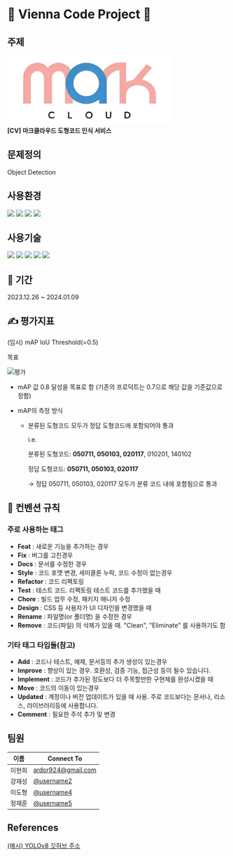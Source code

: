 #  👑 Vienna Code Project 👑

## 주제
![마크클라우드](./imgs/corp_logo.png)<br>
**[CV] 마크클라우드 도형코드 인식 서비스**




## 문제정의
Object Detection

## 사용환경
<!-- <img src=https://img.shields.io/badge/{배지이름}-{css컬러}?style={스타일}&logo={로고}&logoColor={로고컬러}> -->
<img src="https://img.shields.io/badge/windows-0078D4?style=for-the-badge&logo=windows&logoColor=white">
<img src="https://img.shields.io/badge/linux-FCC624?style=for-the-badge&logo=linux&logoColor=white">

<img src="https://img.shields.io/badge/visualstudiocode-007ACC?style=for-the-badge&logo=visualstudiocode&logoColor=white">
<img src="https://img.shields.io/badge/Jupyter-F37626?style=for-the-badge&logo=Jupyter&logoColor=white">

## 사용기술
<img src="https://img.shields.io/badge/Python-3776AB?style=plastic&logo=Python&logoColor=white">
<img src="https://img.shields.io/badge/Numpy-013243?style=plastic&logo=Numpy&logoColor=white">
<img src="https://img.shields.io/badge/Pandas-150458?style=plastic&logo=Pandas&logoColor=white">
<img src=https://img.shields.io/badge/scikit_learn-F7931E?style=plastic&logo=scikitlearn&logoColor=white>
<img src=https://img.shields.io/badge/pytorch-EE4C2C?style=plastic&logo=pytorch&logoColor=white>


## 📅 기간
2023.12.26 ~ 2024.01.09


##  ✍ 평가지표
(임시) mAP IoU Threshold(=0.5) 

목표

![평가]()

- mAP 값 0.8 달성을 목표로 함 (기존의 프로덕트는 0.7으로 해당 값을 기준값으로 정함)

- mAP의 측정 방식
    - 분류된 도형코드 모두가 정답 도형코드에 포함되어야 통과
        
        i.e.
        
        분류된 도형코드: **050711, 050103, 020117**, 010201, 140102
        
        정답 도형코드: **050711, 050103, 020117**
        
        → 정답 050711, 050103, 020117 모두가 분류 코드 내에 포함됨으로 통과


##  🔔 컨벤션 규칙

### 주로 사용하는 태그

- **Feat** : 새로운 기능을 추가하는 경우
- **Fix** : 버그를 고친경우
- **Docs** : 문서를 수정한 경우
- **Style** : 코드 포맷 변경, 세미콜론 누락, 코드 수정이 없는경우
- **Refactor** : 코드 리펙토링
- **Test** : 테스트 코드. 리펙토링 테스트 코드를 추가했을 때
- **Chore** : 빌드 업무 수정, 패키지 매니저 수정
- **Design** : CSS 등 사용자가 UI 디자인을 변경했을 때
- **Rename** : 파일명(or 폴더명) 을 수정한 경우
- **Remove** : 코드(파일) 의 삭제가 있을 때. "Clean", "Eliminate" 를 사용하기도 함

### 기타 태그 타입들(참고)

- **Add** : 코드나 테스트, 예제, 문서등의 추가 생성이 있는경우 
- **Improve** : 향상이 있는 경우. 호환성, 검증 기능, 접근성 등이 될수 있습니다.
- **Implement** : 코드가 추가된 정도보다 더 주목할만한 구현체를 완성시켰을 때
- **Move** : 코드의 이동이 있는경우
- **Updated** : 계정이나 버전 업데이트가 있을 때 사용. 주로 코드보다는 문서나, 리소스, 라이브러리등에 사용합니다.
- **Comment** : 필요한 주석 추가 및 변경



## 팀원
| 이름        | Connect To                           |
|--------------|------------------------------------------|
| 이현희      | [ardor924@gmail.com](mailto:ardor924@gmail.com)  |
| 강재성      | [@username2](mailto:email1@example.com) |
| 이도형      | [@username4](mailto:email1@example.com) |
| 정재훈      | [@username5](mailto:email1@example.com) |


## References
[(예시) YOLOv8 깃허브 주소](https://github.com/ultralytics/ultralytics)